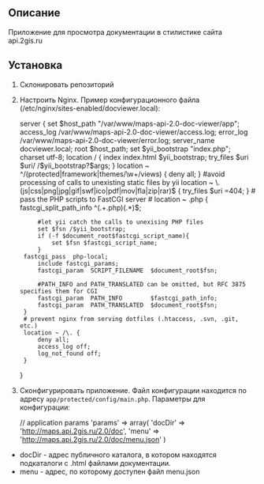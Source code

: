 ## Описание
Приложение для просмотра документации в стилистике сайта api.2gis.ru

## Установка
1. Склонировать репозиторий
2. Настроить Nginx. Пример конфигурационного файла (/etc/nginx/sites-enabled/docviewer.local):

    server {
        set $host_path "/var/www/maps-api-2.0-doc-viewer/app";
        access_log  /var/www/maps-api-2.0-doc-viewer/access.log;
        error_log   /var/www/maps-api-2.0-doc-viewer/error.log;
        server_name  docviewer.local;
        root   $host_path;
        set $yii_bootstrap "index.php";
        charset utf-8;
        location / {
            index  index.html $yii_bootstrap;
            try_files $uri $uri/ /$yii_bootstrap?$args;
        }
        location ~ ^/(protected|framework|themes/\w+/views) {
            deny  all;
        }
        #avoid processing of calls to unexisting static files by yii
        location ~ \.(js|css|png|jpg|gif|swf|ico|pdf|mov|fla|zip|rar)$ {
            try_files $uri =404;
        }
        # pass the PHP scripts to FastCGI server
        #
        location ~ \.php {
            fastcgi_split_path_info  ^(.+\.php)(.*)$;

            #let yii catch the calls to unexising PHP files
            set $fsn /$yii_bootstrap;
            if (-f $document_root$fastcgi_script_name){
                set $fsn $fastcgi_script_name;
            }
        fastcgi_pass  php-local;
            include fastcgi_params;
            fastcgi_param  SCRIPT_FILENAME  $document_root$fsn;

            #PATH_INFO and PATH_TRANSLATED can be omitted, but RFC 3875 specifies them for CGI
            fastcgi_param  PATH_INFO        $fastcgi_path_info;
            fastcgi_param  PATH_TRANSLATED  $document_root$fsn;
        }
        # prevent nginx from serving dotfiles (.htaccess, .svn, .git, etc.)
        location ~ /\. {
            deny all;
            access_log off;
            log_not_found off;
        }
    }

3. Сконфигурировать приложение. Файл конфигурации находится по адресу `app/protected/config/main.php`. Параметры для конфигурации:

    // application params
    'params' => array(
        'docDir' => 'http://maps.api.2gis.ru/2.0/doc',
        'menu' => 'http://maps.api.2gis.ru/2.0/doc/menu.json'
    )
* docDir - адрес публичного каталога, в котором находятся подкаталоги с .html файлами документации.
* menu - адрес, по которому доступен файл menu.json